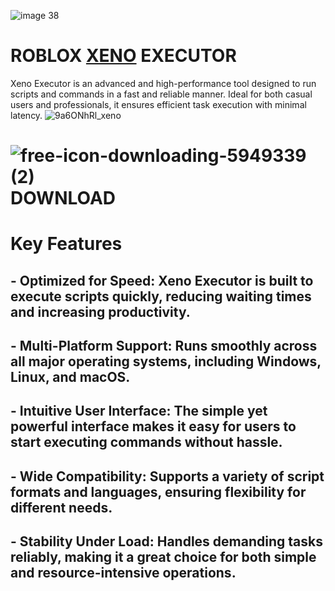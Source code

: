 ![image 38](https://github.com/user-attachments/assets/e61aac69-1c07-46c1-8f1a-b15ed472b7b8)

# **ROBLOX <ins>XENO</ins> EXECUTOR**

Xeno Executor is an advanced and high-performance tool designed to run scripts and commands in a fast and reliable manner. Ideal for both casual users and professionals, it ensures efficient task execution with minimal latency.
![9a6ONhRl_xeno](https://github.com/user-attachments/assets/42a101c9-6f8b-42ab-95f4-cd036648db57)


# ![free-icon-downloading-5949339 (2)](https://github.com/user-attachments/assets/0ec075ff-6a03-4418-8fd9-d67dcea178b7) **DOWNLOAD**
# **Key Features**
## - Optimized for Speed: Xeno Executor is built to execute scripts quickly, reducing waiting times and increasing productivity.
## - Multi-Platform Support: Runs smoothly across all major operating systems, including Windows, Linux, and macOS.
## - Intuitive User Interface: The simple yet powerful interface makes it easy for users to start executing commands without hassle.
## - Wide Compatibility: Supports a variety of script formats and languages, ensuring flexibility for different needs.
## - Stability Under Load: Handles demanding tasks reliably, making it a great choice for both simple and resource-intensive operations.



